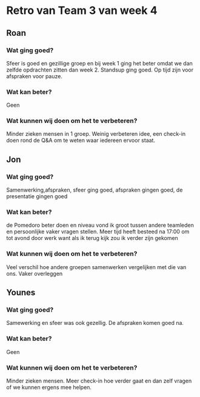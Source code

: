 # Retro van Team 3 van week 4

## Roan  
### Wat ging goed?
Sfeer is goed en gezillige groep en bij week 1 ging het beter omdat we dan zelfde opdrachten zitten dan week 2. Standsup ging goed. Op tijd zijn voor afspraken voor pauze.

### Wat kan beter?
Geen

### Wat kunnen wij doen om het te verbeteren?
Minder zieken mensen in 1 groep. Weinig verbeteren idee, een check-in doen rond de Q&A om te weten waar iedereen ervoor staat.


## Jon  
### Wat ging goed?
Samenwerking,afspraken, sfeer ging goed, afspraken gingen goed, de presentatie gingen goed

### Wat kan beter?
 de Pomedoro beter doen en niveau vond ik groot tussen andere teamleden en persoonlijke vaker vragen stellen. Meer tijd heeft besteed na 17:00 om tot avond door werk want als ik terug kijk zou ik verder zijn gekomen

### Wat kunnen wij doen om het te verbeteren?
Veel verschil hoe andere groepen samenwerken vergelijken met die van ons. Vaker overleggen


## Younes    
### Wat ging goed?
Samewerking en sfeer was ook gezellig. De afspraken komen goed na.

### Wat kan beter?
Geen

### Wat kunnen wij doen om het te verbeteren?
Minder zieken mensen. Meer check-in hoe verder gaat en dan zelf vragen of we kunnen ergens mee helpen. 



